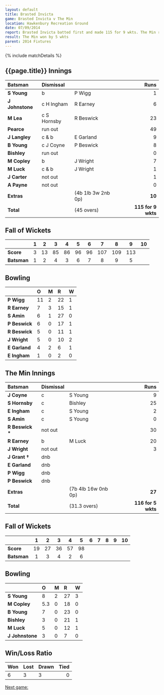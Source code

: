 ```yaml
---
layout: default
title: Brasted Invicta
game: Brasted Invicta v The Min
location: Hawkenbury Recreation Ground
date: 07/09/2014
report: Brasted Invicta batted first and made 115 for 9 wkts. The Min replied with 116 for 5 wkts
result: The Min won by 5 wkts
parent: 2014 Fixtures
---
```


{% include matchDetails %}

## {{page.title}} Innings

| Batsman | Dismissal |  | Runs |
|:---|:---|---|---:|
| **S Young** | b | P Wigg | 1 |
| **J Johnstone** | c H Ingham | R Earney | 6 |
| **M Lea** | c S Hornsby | R Beswick | 23 |
| **Pearce** | run out |  | 49 |
| **J Langley** | c & b | E Garland | 9 |
| **B Young** | c J Coyne | P Beswick | 8 |
| **Bishley** | run out |  | 0 |
| **M Copley** | b | J Wright | 7 |
| **M Luck** | c & b | J Wright | 1 |
| **J Carter** | not out |  | 1 |
| **A Payne** | not out |  | 0 |
| **Extras** | | (4b 1lb 3w 2nb 0p) | **10** |
| **Total** | | (45 overs) | **115 for 9 wkts** |

## Fall of Wickets

| | 1 | 2 | 3 | 4 | 5 | 6 | 7 | 8 | 9 | 10 |
|---|:---:|:---:|:---:|:---:|:---:|:---:|:---:|:---:|:---:|:---:|
| **Score** | 3 | 13 | 85 | 86 | 96 | 96 | 107 | 109 | 113 |  |
| **Batsman** | 1 | 2 | 4 | 3 | 6 | 7 | 8 | 9 | 5 |  |

## Bowling

| | O | M | R | W |
|---|:---|:---|:---|:---|
| **P Wigg** | 11 | 2 | 22 | 1 |
| **R Earney** | 7 | 3 | 15 | 1 |
| **S Amin** | 6 | 1 | 27 | 0 |
| **P Beswick** | 6 | 0 | 17 | 1 |
| **R Beswick** | 5 | 0 | 11 | 1 |
| **J Wright** | 5 | 0 | 10 | 2 |
| **E Garland** | 4 | 2 | 6 | 1 |
| **E Ingham** | 1 | 0 | 2 | 0 |

## The Min Innings

| Batsman | Dismissal |  | Runs |
|:---|:---|---|---:|
| **J Coyne** | c | S Young | 9 |
| **S Hornsby** | c | Bishley | 25 |
| **E Ingham** | c | S Young | 2 |
| **S Amin** | c | S Young | 0 |
| **R Beswick &#42;** | not out |  | 30 |
| **R Earney** | b | M Luck | 20 |
| **J Wright** | not out |  | 3 |
| **J Grant &#8224;** | dnb |  |  |
| **E Garland** | dnb |  |  |
| **P Wigg** | dnb |  |  |
| **P Beswick** | dnb |  |  |
| **Extras** | | (7b 4lb 16w 0nb 0p) | **27** |
| **Total** | | (31.3 overs) | **116 for 5 wkts** |

## Fall of Wickets

| | 1 | 2 | 3 | 4 | 5 | 6 | 7 | 8 | 9 | 10 |
|---|:---:|:---:|:---:|:---:|:---:|:---:|:---:|:---:|:---:|:---:|
| **Score** | 19 | 27 | 36 | 57 | 98 |  |  |  |  |  |
| **Batsman** | 1 | 3 | 4 | 2 | 6 |  |  |  |  |  |

## Bowling

| | O | M | R | W |
|---|:---|:---|:---|:---|
| **S Young** | 8 | 2 | 27 | 3 |
| **M Copley** | 5.3 | 0 | 18 | 0 |
| **B Young** | 7 | 0 | 23 | 0 |
| **Bishley** | 3 | 0 | 21 | 1 |
| **M Luck** | 5 | 0 | 12 | 1 |
| **J Johnstone** | 3 | 0 | 7 | 0 |

## Win/Loss Ratio

| Won | Lost | Drawn | Tied |
|:---|:---|:---|---:|
| 6 | 3 | 3 | 0 |

[Next game:]({{page.next}})